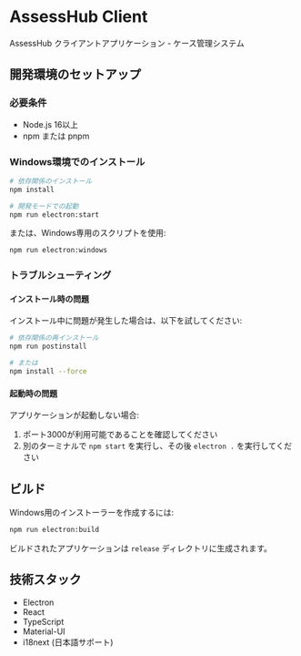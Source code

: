 # AssessHub Client

AssessHub クライアントアプリケーション - ケース管理システム

## 開発環境のセットアップ

### 必要条件

- Node.js 16以上
- npm または pnpm

### Windows環境でのインストール

```bash
# 依存関係のインストール
npm install

# 開発モードでの起動
npm run electron:start
```

または、Windows専用のスクリプトを使用:

```bash
npm run electron:windows
```

### トラブルシューティング

#### インストール時の問題

インストール中に問題が発生した場合は、以下を試してください:

```bash
# 依存関係の再インストール
npm run postinstall

# または
npm install --force
```

#### 起動時の問題

アプリケーションが起動しない場合:

1. ポート3000が利用可能であることを確認してください
2. 別のターミナルで `npm start` を実行し、その後 `electron .` を実行してください

## ビルド

Windows用のインストーラーを作成するには:

```bash
npm run electron:build
```

ビルドされたアプリケーションは `release` ディレクトリに生成されます。

## 技術スタック

- Electron
- React
- TypeScript
- Material-UI
- i18next (日本語サポート)
